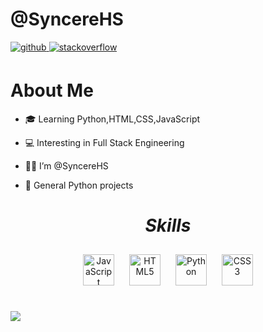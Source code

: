 # @SyncereHS  
  

<a href="https://github.com/SyncereHS" target="_blank">
<img src=https://img.shields.io/badge/github-%2324292e.svg?&style=for-the-badge&logo=github&logoColor=white alt=github style="margin-bottom: 5px;" />
</a>
<a href="https://stackoverflow.com/users/19464513" target="_blank">
<img src=https://img.shields.io/badge/stackoverflow-%23F28032.svg?&style=for-the-badge&logo=stackoverflow&logoColor=white alt=stackoverflow style="margin-bottom: 5px;" />
</a>  
  

# About Me
  
  

- 🎓 Learning Python,HTML,CSS,JavaScript

  
  

- 💻 Interesting in Full Stack Engineering
  
  


- 👋🏽 I’m @SyncereHS
  
  

- 🐍 General Python projects  
  

# *<div align="center">Skills</div>*  
  

<div align="center">  
<img style="margin: 10px" src="https://profilinator.rishav.dev/skills-assets/javascript-original.svg" alt="JavaScript" height="50" />  
<img style="margin: 10px" src="https://profilinator.rishav.dev/skills-assets/html5-original-wordmark.svg" alt="HTML5" height="50" />  
<img style="margin: 10px" src="https://profilinator.rishav.dev/skills-assets/python-original.svg" alt="Python" height="50" />  
<img style="margin: 10px" src="https://profilinator.rishav.dev/skills-assets/css3-original-wordmark.svg" alt="CSS3" height="50" />  
</div>
<br />



<img src="https://github-readme-stats.vercel.app/api?username=SyncereHS
&show_icons=true&count_private=true&hide_border=true" align="left" />
<br />



